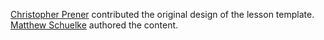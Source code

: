 [Christopher Prener](https://chris-prener.github.io) contributed the original design of the lesson template.
[Matthew Schuelke](https://www.themadstatter.com) authored the content.
